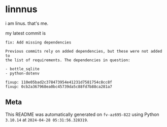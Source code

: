 # linnnus

i am linus. that's me.

my latest commit is

```
fix: Add missing dependencies

Previous commits rely on added dependencies, but these were not added to
the list of requirements. The dependencies in question:

- bottle_sqlite
- python-dotenv

fixup: 110e05bad2c378473954e41231d7581754c8cc8f
fixup: 0cb2a367968ea0bc45739da5c88fd7b88ca281a7
```

## Meta

This README was automatically generated on `fv-az695-822` using Python
`3.10.14` at `2024-04-28 05:31:56.328319`.
